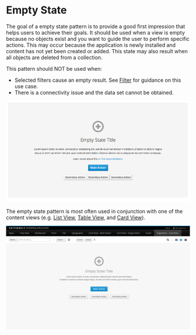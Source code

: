 # Empty State

The goal of a empty state pattern is to provide a good first impression that helps users to achieve their goals. It should be used when a view is empty because no objects exist and you want to guide the user to perform specific actions. This may occur because the application is newly installed and content has not yet been created or added. This state may also result when all objects are deleted from a collection.

This pattern should NOT be used when:

- Selected filters cause an empty result. See [Filter](http://www.patternfly.org/pattern-library/forms-and-controls/filter/) for guidance on this use case.
- There is a connectivity issue and the data set cannot be obtained.

![Empty State pattern](img/empty-state-html.png)

The empty state pattern is most often used in conjunction with one of the content views (e.g. [List View](http://www.patternfly.org/pattern-library/content-views/list-view/), [Table View](http://www.patternfly.org/pattern-library/content-views/table-view/), and [Card View](http://www.patternfly.org/pattern-library/content-views/card-view/)).  

![Empty State in context](img/card-view-empty.png)
